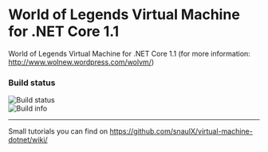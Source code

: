 # World of Legends Virtual Machine for .NET Core 1.1
 World of Legends Virtual Machine for .NET Core 1.1 (for more information: http://www.wolnew.wordpress.com/wolvm/)
 ### Build status
![Build status](https://ci.appveyor.com/api/projects/status/github/snaulX/virtual-machine-dotnet)  
![Build info](https://travis-ci.org/snaulX/virtual-machine-dotnet.svg)

***

Small tutorials you can find on https://github.com/snaulX/virtual-machine-dotnet/wiki/
